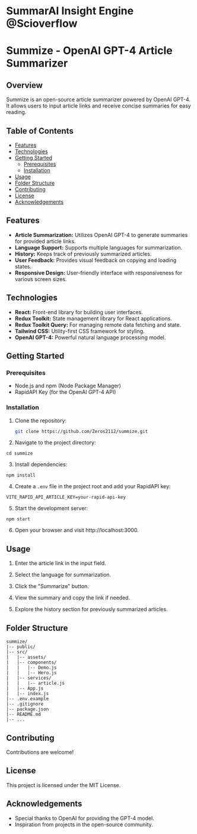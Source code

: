 # SummarAI Insight Engine @Scioverflow
# Summize - OpenAI GPT-4 Article Summarizer

## Overview

Summize is an open-source article summarizer powered by OpenAI GPT-4. It allows users to input article links and receive concise summaries for easy reading.

## Table of Contents

- [Features](#features)
- [Technologies](#technologies)
- [Getting Started](#getting-started)
  - [Prerequisites](#prerequisites)
  - [Installation](#installation)
- [Usage](#usage)
- [Folder Structure](#folder-structure)
- [Contributing](#contributing)
- [License](#license)
- [Acknowledgements](#acknowledgements)

## Features

- **Article Summarization:** Utilizes OpenAI GPT-4 to generate summaries for provided article links.
- **Language Support:** Supports multiple languages for summarization.
- **History:** Keeps track of previously summarized articles.
- **User Feedback:** Provides visual feedback on copying and loading states.
- **Responsive Design:** User-friendly interface with responsiveness for various screen sizes.

## Technologies

- **React:** Front-end library for building user interfaces.
- **Redux Toolkit:** State management library for React applications.
- **Redux Toolkit Query:** For managing remote data fetching and state.
- **Tailwind CSS:** Utility-first CSS framework for styling.
- **OpenAI GPT-4:** Powerful natural language processing model.

## Getting Started

### Prerequisites

- Node.js and npm (Node Package Manager)
- RapidAPI Key (for the OpenAI GPT-4 API)

### Installation

1. Clone the repository:

   ```bash
   git clone https://github.com/Zeros2112/summize.git
   ```

2. Navigate to the project directory:

```
cd summize
```

3. Install dependencies:

```
npm install
```

4. Create a `.env` file in the project root and add your RapidAPI key:

```
VITE_RAPID_API_ARTICLE_KEY=your-rapid-api-key
```

5. Start the development server:

```
npm start
```

6. Open your browser and visit http://localhost:3000.

## Usage

1. Enter the article link in the input field.

2. Select the language for summarization.

3. Click the "Summarize" button.

4. View the summary and copy the link if needed.

5. Explore the history section for previously summarized articles.

## Folder Structure

```
summize/
|-- public/
|-- src/
|   |-- assets/
|   |-- components/
|   |   |-- Demo.js
|   |   |-- Hero.js
|   |-- services/
|   |   |-- article.js
|   |-- App.js
|   |-- index.js
|-- .env.example
|-- .gitignore
|-- package.json
|-- README.md
|-- ...
```

## Contributing

Contributions are welcome!

## License

This project is licensed under the MIT License.

## Acknowledgements

- Special thanks to OpenAI for providing the GPT-4 model.
- Inspiration from projects in the open-source community.

